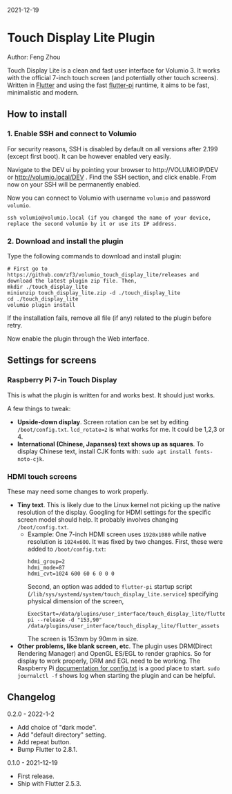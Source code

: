 2021-12-19

# Touch Display Lite Plugin

Author: Feng Zhou

Touch Display Lite is a clean and fast user interface for Volumio 3.
It works with the official 7-inch touch screen (and potentially other touch screens). Written in
[Flutter](https://flutter.dev/) and using the fast [flutter-pi](https://github.com/ardera/flutter-pi) runtime, it aims
to be fast, minimalistic and modern.

## How to install

### 1. Enable SSH and connect to Volumio

For security reasons, SSH is disabled by default on all versions after 2.199 (except first boot). It can be however enabled very easily.

Navigate to the DEV ui by pointing your browser to http://VOLUMIOIP/DEV or http://volumio.local/DEV . Find the SSH section, and click enable. From now on your SSH will be permanently enabled.

Now you can connect to Volumio with username `volumio` and password `volumio`.

```
ssh volumio@volumio.local (if you changed the name of your device, replace the second volumio by it or use its IP address.
```

### 2. Download and install the plugin

Type the following commands to download and install plugin:

```
# First go to https://github.com/zf3/volumio_touch_display_lite/releases and download the latest plugin zip file. Then,
mkdir ./touch_display_lite
miniunzip touch_display_lite.zip -d ./touch_display_lite
cd ./touch_display_lite
volumio plugin install
```
If the installation fails, remove all file (if any) related to the plugin before retry.

Now enable the plugin through the Web interface.

## Settings for screens

### Raspberry Pi 7-in Touch Display

This is what the plugin is written for and works best. It should just works.

A few things to tweak:
 * **Upside-down display**. Screen rotation can be set by editing `/boot/config.txt`. `lcd_rotate=2` is what works for me. It could be 1,2,3 or 4.
 * **International (Chinese, Japanses) text shows up as squares**. To display Chinese text, install CJK fonts with: `sudo apt install fonts-noto-cjk`.

### HDMI touch screens

These may need some changes to work properly.

 * **Tiny text**. This is likely due to the Linux kernel not picking up the native resolution of the display. Googling for HDMI settings for the specific screen model should help. It probably involves changing `/boot/config.txt`. 
   * Example: One 7-inch HDMI screen uses `1920x1080` while native resolution is `1024x600`. It was fixed by two changes. First, these were added to `/boot/config.txt`:
     ```
     hdmi_group=2
     hdmi_mode=87
     hdmi_cvt=1024 600 60 6 0 0 0
     ```
     Second, an option was added to `flutter-pi` startup script (`/lib/sys/systemd/system/touch_display_lite.service`) specifying physical dimension of the screen,
     ```
     ExecStart=/data/plugins/user_interface/touch_display_lite/flutter-pi --release -d "153,90" /data/plugins/user_interface/touch_display_lite/flutter_assets
     ```
     The screen is 153mm by 90mm in size.
 * **Other problems, like blank screen, etc**. The plugin uses DRM(Direct Rendering Manager) and OpenGL ES/EGL to render graphics. So for display to work properly, DRM and EGL need to be working. The Raspberry Pi [documentation for config.txt](https://www.raspberrypi.com/documentation/computers/config_txt.html) is a good place to start. `sudo journalctl -f` shows log when starting the plugin and can be helpful. 

## Changelog

0.2.0 - 2022-1-2
 - Add choice of "dark mode".
 - Add "default directory" setting.
 - Add repeat button.
 - Bump Flutter to 2.8.1.

0.1.0 - 2021-12-19
- First release. 
- Ship with Flutter 2.5.3.
